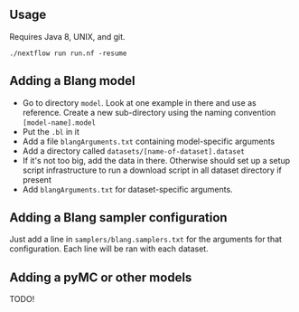 Usage
-----

Requires Java 8, UNIX, and git.

```
./nextflow run run.nf -resume
```


Adding a Blang model
--------------------

- Go to directory ``model``. Look at one example in there and use as reference. Create a new sub-directory using the naming convention ``[model-name].model``
- Put the ``.bl`` in it
- Add a file ``blangArguments.txt`` containing model-specific arguments
- Add a directory called ``datasets/[name-of-dataset].dataset``
- If it's not too big, add the data in there. Otherwise should set up a setup script infrastructure to run a download script in all dataset directory if present
- Add ``blangArguments.txt`` for dataset-specific arguments.


Adding a Blang sampler configuration
------------------------------------

Just add a line in ``samplers/blang.samplers.txt`` for the arguments for that configuration. Each line will be ran with each dataset. 


Adding a pyMC or other models
-----------------------------

TODO!